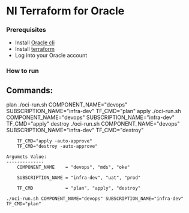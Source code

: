 # NI Terraform for Oracle

### Prerequisites
* Install [Oracle cli](https://docs.oracle.com/cd/E11882_01/install.112/e47959/install.htm)
* Install [terraform](https://www.terraform.io/downloads.html)
* Log into your Oracle account

### How to run
Commands:
--------
plan    ./oci-run.sh COMPONENT_NAME="devops" SUBSCRIPTION_NAME="infra-dev" TF_CMD="plan"
apply   ./oci-run.sh COMPONENT_NAME="devops" SUBSCRIPTION_NAME="infra-dev" TF_CMD="apply"
destroy ./oci-run.sh COMPONENT_NAME="devops" SUBSCRIPTION_NAME="infra-dev" TF_CMD="destroy"

        TF_CMD="apply -auto-approve"
        TF_CMD="destroy -auto-approve"

    Argumets Value:
    --------------
        COMPONENT_NAME    = "devops", "mds", "oke"

        SUBSCRIPTION_NAME = "infra-dev", "uat", "prod"

        TF_CMD            = "plan", "apply", "destroy"


```
./oci-run.sh COMPONENT_NAME="devops" SUBSCRIPTION_NAME="infra-dev" TF_CMD="plan"
```